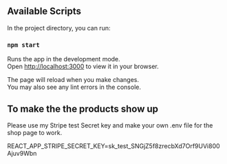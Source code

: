 ## Available Scripts

In the project directory, you can run:

### `npm start`

Runs the app in the development mode.\
Open [http://localhost:3000](http://localhost:3000) to view it in your browser.

The page will reload when you make changes.\
You may also see any lint errors in the console.

## To make the the products show up
Please use my Stripe test Secret key and make your own .env file for the shop page to work.

REACT_APP_STRIPE_SECRET_KEY=sk_test_SNGjZ5f8zrecbXd7Orf9UVi800Ajuv9Wbn
